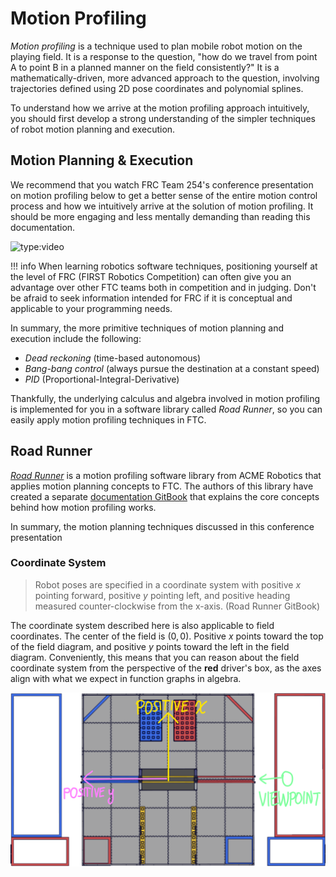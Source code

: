 # Motion Profiling

_Motion profiling_ is a technique used to plan mobile robot motion on the playing field. It is a response to the question, "how do we travel from point A to point B in a planned manner on the field consistently?" It is a mathematically-driven, more advanced approach to the question, involving trajectories defined using 2D pose coordinates and polynomial splines.

To understand how we arrive at the motion profiling approach intuitively, you should first develop a strong understanding of the simpler techniques of robot motion planning and execution.

## Motion Planning & Execution

We recommend that you watch FRC Team 254's conference presentation on motion profiling below to get a better sense of the entire motion control process and how we intuitively arrive at the solution of motion profiling. It should be more engaging and less mentally demanding than reading this documentation.

![type:video](https://youtube.com/embed/8319J1BEHwM)

!!! info
    When learning robotics software techniques, positioning yourself at the level of FRC (FIRST Robotics Competition) can often give you an advantage over other FTC teams both in competition and in judging. Don't be afraid to seek information intended for FRC if it is conceptual and applicable to your programming needs.

In summary, the more primitive techniques of motion planning and execution include the following:

* _Dead reckoning_ (time-based autonomous)
* _Bang-bang control_ (always pursue the destination at a constant speed)
* _PID_ (Proportional-Integral-Derivative)

Thankfully, the underlying calculus and algebra involved in motion profiling is implemented for you in a software library called _Road Runner_, so you can easily apply motion profiling techniques in FTC.

## Road Runner

[_Road Runner_](https://github.com/acmerobotics/road-runner) is a motion profiling software library from ACME Robotics that applies motion planning concepts to FTC. The authors of this library have created a separate [documentation GitBook](https://acme-robotics.gitbook.io/road-runner/tour/introduction) that explains the core concepts behind how motion profiling works. 

In summary, the motion planning techniques discussed in this conference presentation 

### Coordinate System

> Robot poses are specified in a coordinate system with
 positive $x$ pointing forward, positive $y$ pointing left, and positive heading measured counter-clockwise from the
 x-axis. (Road Runner GitBook)

The coordinate system described here is also applicable to field coordinates. The center of the field is $(0,0)$. Positive $x$ points toward the top of the field diagram, and positive $y$ points toward the left in the field diagram. Conveniently, this means that you can reason about the field coordinate system from the perspective of the **red** driver's box, as the axes align with what we expect in function graphs in algebra.

![The Road Runner field coordinate system in Skystone (2019-2020)](../assets/image%20%2820%29.png)



